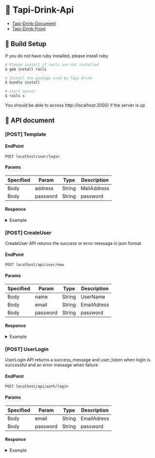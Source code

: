 # 🥛 Tapi-Drink-Api

* [Tapi-Drink-Document](../README.md)
* [Tapi-Drink-Front](../vue-js/README.md)

## 🔧 Build Setup

If you do not have ruby ​​installed, please install ruby

``` bash
# Please install if rails are not installed
$ gem install rails

# Install the package used by Tapi-drink
$ bundle install

# start server
$ rails s

```

You should be able to access http://localhost:3000/ if the server is up

## 📝 API document

<!-- this is a template. -->

### [POST] Template
#### EndPoint
```
POST localhost/user/login
```
#### Params
|Specified  |Param  |Type  |Description  |
|-----------|-------|------|-------------|
|Body       |address  |String  |MailAddress  |
|Body       |password  |String  |password  |
#### Responce
<details><summary>Example</summary><div>

```
{
  "user_id": 1,
  "user_name": "test"
}
```

</div></details>
<!-- template end -->

### [POST] CreateUser
CreateUser API returns the success or error message in json format
#### EndPoint
```
POST localhost/api/user/new
```
#### Params
|Specified  |Param  |Type  |Description  |
|-----------|-------|------|-------------|
|Body       |name  |String  |UserName  |
|Body       |email  |String  |EmailAdress  |
|Body       |password  |String  |password  |
#### Responce
<details><summary>Example</summary><div>
Please use the curl command to check the operation

```
$ curl -X POST http://localhost:3000/api/user/new -d 'user[email]={user_email}&user[name]={user_name}&user[password]={user_password}'
```

Please replace the {user_email} and {user_name} and {user_password} part with a concrete value  
ex)  
```
{user_email} => test@example.com,
{user_name} => user,
{user_password} => password
```

〇Success pattern

```
$ curl -X POST http://localhost:3000/api/user/new -d 'user[email]=test@example.com&user[name]=user&user[password]=password'
```

✖Failure pattern

```
$ curl -X POST http://localhost:3000/api/user/new -d 'user[name]=&user[password]=password'
                    or
$ curl -X POST http://localhost:3000/api/user/new -d ''
```

Successful message
  
```
{
  "message":"success!!"
}
```

Failure message
  
```
{
  "message":"failed save"
}
```
</div></details>

### [POST] UserLogin
UserLogin API  returns a success_message and user_token when login is successful and an error message when failure
#### EndPoint
```
POST localhost/api/auth/login
```
#### Params
|Specified  |Param  |Type  |Description  |
|-----------|-------|------|-------------|
|Body       |email  |String  |EmailAdress  |
|Body       |password  |String  |password  |
#### Responce
<details><summary>Example</summary><div>
Please use the curl command to check the operation

```
$ curl -X POST http://localhost:3000/api/auth/login -d 'login[email]={login_email}&login[password]={login_password}'
```

Please replace the {login_email} and {login_password} part with a concrete value  
ex)  
```
{login_email} => test@example.com,
{login_password} => password
```

```
$ curl -X POST http://localhost:3000/api/auth/login -d 'login[email]=test@example.com&login[password]=password'
```

Validation error is returned if you do not enter both email and password
Validation error message

```
{
  "params_error":"the email or password is incorrect"
}
```

Successful message will be returned if it matches the data registered in the table
If it does not match, an failure login message is returned

Successful login message
  
```
{
  "message":"succesful login",
  "user_token":{random_string}
}
```

Failure login message
  
```
{
  "message":"failed login",
  "user_token":''
}
```
</div></details>
